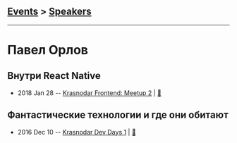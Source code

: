 ## [Events](../README.md) > [Speakers](../speakers.md)
---

# Павел Орлов

## Внутри React Native
- 2018 Jan 28 -- [Krasnodar Frontend: Meetup 2](https://youtu.be/yqSS2lqypho)  | [:notebook:](https://docviewer.yandex.ru/view/0/?*=trs%2BAMtlV4%2F7qyCb0jPgdNewPdV7InVybCI6InlhLWRpc2stcHVibGljOi8vUG9ha3c3enR5WVFvTHQ0RlpINHBkeHp6T3Fvd3M3VFMybEY4d3F6MnhrQjRFNE5JTGpqclQxRUNDTjRTTm9SY3EvSjZicG1SeU9Kb25UM1ZvWG5EYWc9PSIsInRpdGxlIjoiMy4g0J%2FQsNCy0LXQuyDQntGA0LvQvtCyIC0g0JLQvdGD0YLRgNC4IFJlYWN0IE5hdGl2ZS5wZGYiLCJ1aWQiOiIwIiwieXUiOiI0NDcyMDU0MzgxNTMxMjE1NjU0Iiwibm9pZnJhbWUiOmZhbHNlLCJ0cyI6MTUzMTIxODA1NDk3MX0%3D)  
## Фантастические технологии и где они обитают
- 2016 Dec 10 -- [Krasnodar Dev Days 1](https://www.youtube.com/watch?v=Q5Dt-VZktHA)  | [:notebook:](https://www.slideshare.net/PavelOrlov8/ss-70068486)  
